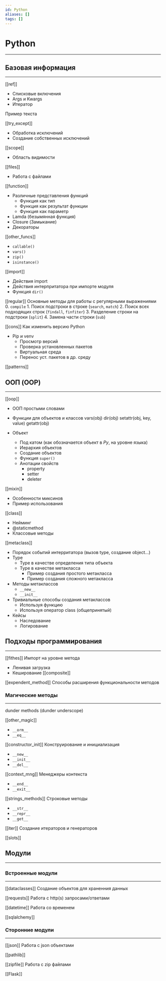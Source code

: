 ```yaml
---
id: Python
aliases: []
tags: []
---
```


# Python
---

## Базовая информация
---
[[ref]]
- Списковые включения
- Args и Kwargs
- Итератор

Пример текста

[[try_except]]
- Обработка исключений
- Создание собственных исключений

[[scope]]
- Область видимости

[[files]]
- Работа с файлами

[[function]]
- Различные представления функций
    - Функция как тип
    - Функция как результат функции
    - Функция как параметр
- Lamda (безымянная функция)
- Closure (Замыкание)
- Декораторы

[[other_funcs]]
- `callable()`
- `vars()`
- `zip()`
- `isinstance()`


[[import]]
- Действия import
- Действия интерпритатора при импорте модуля
- Функция `dir() `

[[regular]]
Основные методы для работы с регулярными выражениями
    0. `compile`
    1. Поиск подстроки в строке (`search`, `match`)
    2. Поиск всех подходящих строк (`findall`, `finfiter`)
    3. Разделение строки на подстроки (`split`)
    4. Замена части строки (`sub`)

[[cons]]
Как изменить версию Python
- Pip и venv
    - Просмотр версий
    - Проверка установленных пакетов
    - Виртуальная среда
    - Перенос уст. пакетов в др. среду

[[patterns]]


## ООП (OOP)
---
[[oop]]
- ООП простыми словами
- Функции для объектов и классов
    vars(obj)
    dir(obj)
    setattr(obj, key, value)
    getattr(obj)

- Объект
    - Под катом (как обозначается объект в *Py*, на уровне языка)
    - Иерархия объектов
    - Создание объектов
    - Функция `super()`
    - Анотации свойств
       - property
       - setter
       - deleter

[[mixin]]
- Особенности миксинов
- Пример использования

[[class]]
- Нейминг
- @staticmethod
- Классовые методы

[[metaclass]]
- Порядок событий интерритатора (вызов type, создание object...)
- Type
    - Type в качестве определения типа объекта
    - Type в качестве метакласса
       - Пример создания простого метакласса
       - Пример создания сложного метакласса
- Методы метаклассов
    - `__new__`
    - `__init__`
- Тривиальные способы создания метаклассов
    - Используя функцию
    - Используя оператор class (общепринятый)
- Кейсы
    - Наследование
    - Логирование

## Подходы программирования
---

[[fithes]]
Импорт на уровне метода
- Ленивая загрузка
- Кеширование
[[composite]]

[[expendent_method]]
Способы расширения функциональности методов


### Магические методы
---
dunder methods (dunder underscope)

[[other_magic]]
- `__orm__`
- `__eq__`

[[constructor_init]]
Конструирование и инициализация
- `__new__`
- `__init__`
- `__del__`

[[context_mng]]
Менеджеры контекста
- `__end__`
- `__exit__`

[[strings_methods]]
Строковые методы
- `__str__`
- `__repr__`
- `__get__`

[[iter]]
Создание итераторов и генераторов

[[slots]]


## Модули
---

### Встроенные модули
---
[[dataclasses]]
Создание объектов для храненния данных

[[requests]]
Работа с http(s) запросами/ответами

[[datetime]]
Работа со временем

[[sqlalchemy]]

### Сторонние модули
---
[[json]]
Работа с json объектами

[[pathlib]]

[[zipfile]]
Работа с zip файлами

[[Flask]]


